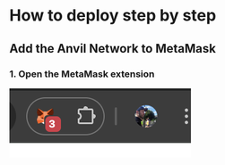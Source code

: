 # How to deploy step by step

## Add the Anvil Network to MetaMask
### 1. Open the MetaMask extension
![Open the MetaMask extension](./images/MetaMask-extension.png)
